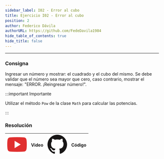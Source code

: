 ```yaml
---
sidebar_label: I02 - Error al cubo
title: Ejercicio I02 - Error al cubo
position: 2
author: Federico Dávila
authorURL: https://github.com/FedeDavila1984
hide_table_of_contents: true
hide_title: false
---
```

---
### Consigna
Ingresar un número y mostrar: el cuadrado y el cubo del mismo. Se debe validar que el número sea mayor que cero, caso contrario, mostrar el mensaje: "ERROR. ¡Reingresar número!".

:::important Importante

Utilizar el método `Pow` de la clase `Math` para calcular las potencias.

:::

### Resolución
| ![img](/base/youtube.svg) | Video | ![img](/base/github.svg) | Código |
| :-----------------------: | :---: | :----------------------: | :----: |
